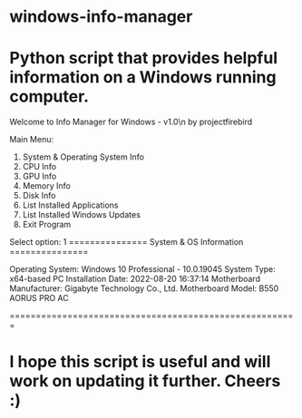 # windows-info-manager
# Python script that provides helpful information on a Windows running computer.

Welcome to Info Manager for Windows - v1.0\n
	by projectfirebird

Main Menu:

1. System & Operating System Info
2. CPU Info
3. GPU Info
4. Memory Info
5. Disk Info
6. List Installed Applications
7. List Installed Windows Updates
8. Exit Program

Select option: 1
=============== System & OS Information ===============

Operating System: Windows 10 Professional - 10.0.19045
System Type: x64-based PC
Installation Date: 2022-08-20 16:37:14
Motherboard Manufacturer: Gigabyte Technology Co., Ltd.
Motherboard Model: B550 AORUS PRO AC

=======================================================

# I hope this script is useful and will work on updating it further. Cheers :)
